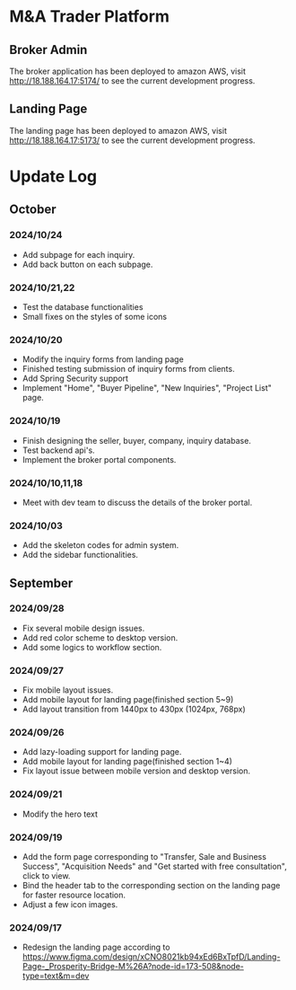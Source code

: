 # M&A Trader Platform

## Broker Admin 

The broker application has been deployed to amazon AWS, visit http://18.188.164.17:5174/ to see the current development progress.



## Landing Page

The landing page has been deployed to amazon AWS, visit http://18.188.164.17:5173/ to see the current development progress.





# Update Log

## October

### 2024/10/24

- Add subpage for each inquiry.
- Add back button on each subpage.



### 2024/10/21,22

- Test the database functionalities
- Small fixes on the styles of some icons



### 2024/10/20

- Modify the inquiry forms from landing page
- Finished testing submission of inquiry forms from clients.
- Add Spring Security support
- Implement "Home", "Buyer Pipeline", "New Inquiries", "Project List" page.



### 2024/10/19

- Finish designing the seller, buyer, company, inquiry database.
- Test backend api's.
- Implement the broker portal components.



### 2024/10/10,11,18

- Meet with dev team to discuss the details of the broker portal.



### 2024/10/03

- Add the skeleton codes for admin system.
- Add the sidebar functionalities.



## September

### 2024/09/28

- Fix several mobile design issues.
- Add red color scheme to desktop version.
- Add some logics to workflow section.



### 2024/09/27

- Fix mobile layout issues.
- Add mobile layout for landing page(finished section 5~9)
- Add layout transition from 1440px to 430px (1024px, 768px)



### 2024/09/26

- Add lazy-loading support for landing page.
- Add mobile layout for landing page(finished section 1~4)
- Fix layout issue between mobile version and desktop version.





### 2024/09/21

- Modify the hero text



### 2024/09/19

- Add the form page corresponding to "Transfer, Sale and Business Success", "Acquisition Needs" and "Get started with free consultation", click to view.
- Bind the header tab to the corresponding section on the landing page for faster resource location.
- Adjust a few icon images.



### 2024/09/17

- Redesign the landing page according to https://www.figma.com/design/xCNO8021kb94xEd6BxTpfD/Landing-Page-_Prosperity-Bridge-M%26A?node-id=173-508&node-type=text&m=dev
